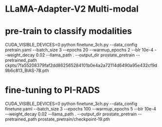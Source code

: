 # LLaMA-Adapter-V2 Multi-modal



# pre-train to classify modalities
CUDA_VISIBLE_DEVICES=0 python finetune_3ch.py --data_config pretrain.yaml --batch_size 3 --epochs 20 --warmup_epochs 2 --blr 10e-4 --weight_decay 0.02 --llama_path . --output_dir prostate_pretrain --pretrained_path ckpts/7fa55208379faf2dd862565284101b0e4a2a72114d6490a95e432cf9d9b6c813_BIAS-7B.pth 

# fine-tuning to PI-RADS
CUDA_VISIBLE_DEVICES=0 python finetune_3ch.py --data_config finetune.yaml --batch_size 3 --epochs 100 --warmup_epochs 5 --blr 10e-4 --weight_decay 0.02 --llama_path . --output_dir prostate_pretrain --pretrained_path prostate_pretrain/checkpoint-19.pth
